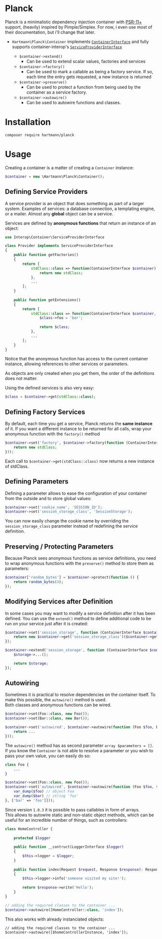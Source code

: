 # Planck

Planck is a minimalistic dependency injection container with [PSR-11](https://www.php-fig.org/psr/psr-11/)[+](https://github.com/container-interop/service-provider) support, (heavily) inspired by Pimple/Simplex. For now, i even use most of their documentation, but i'll change that later.


- `Hartmann\Planck\Container` implements [`ContainerInterface`](https://github.com/container-interop/container-interop/blob/master/src/Interop/Container/ContainerInterface.php) and fully supports container-interop's [`ServiceProviderInterface`](https://github.com/container-interop/service-provider/blob/master/src/ServiceProviderInterface.php)

    - `$container->extend()` 
        - Can be used to extend scalar values, factories and services
    - `$container->factory()` 
        - Can be used to mark a callable as being a factory service. If so, each time the entry gets requested, a new instance is returned
    - `$container->preserve()` 
        - Can be used to protect a function from being used by the container as a service factory.
    - `$container->autowire()` 
        - Can be used to autowire functions and classes.


# Installation

```
composer require hartmann/planck
```

# Usage

Creating a container is a matter of creating a `Container` instance:

```php
$container = new \Hartmann\Planck\Container();
```

## Defining Service Providers

A service provider is an object that does something as part of a larger system. Examples
of services: a database connection, a templating engine, or a mailer. Almost
any **global** object can be a service.

Services are defined by **anonymous functions** that return an instance of an
object:

```php
use Interop\Container\ServiceProviderInterface

class Provider implements ServiceProviderInterface
{
    public function getFactories()
    {
        return [
            stdClass::class => function(ContainerInterface $container) {
                return new stdClass;
            },
            ...
        ];
    }
    
    public function getExtensions()
    {
        return [
            stdClass::class => function(ContainerInterface $container, ?stdClass $class) {
                $class->foo = 'bar';
                
                return $class;
            },
            ...
        ];
    }
}
```

Notice that the anonymous function has access to the current container
instance, allowing references to other services or parameters.

As objects are only created when you get them, the order of the definitions
does not matter.

Using the defined services is also very easy:

```php
$class = $container->get(stdClass::class);
```

## Defining Factory Services

By default, each time you get a service, Planck returns the **same instance**
of it. If you want a different instance to be returned for all calls, wrap your
anonymous function with the `factory()` method

```php
$container->set('factory', $container->factory(function (ContainerInterface $container) {
    return new stdClass;
}));
```

Each call to `$container->get(stdClass::class)` now returns a new instance of stdClass.

## Defining Parameters

Defining a parameter allows to ease the configuration of your container from
the outside and to store global values:

```php
$container->set('cookie_name', 'SESSION_ID');
$container->set('session_storage_class', 'SessionStorage');
```

You can now easily change the cookie name by overriding the
`session_storage_class` parameter instead of redefining the service
definition.

## Preserving / Protecting Parameters

Because Planck sees anonymous functions as service definitions, you need to
wrap anonymous functions with the `preserve()` method to store them as
parameters:

```php
$container['random_bytes'] = $container->protect(function () {
    return random_bytes(4);
});
```

## Modifying Services after Definition

In some cases you may want to modify a service definition after it has been
defined. You can use the `extend()` method to define additional code to be
run on your service just after it is created:

```php
$container->set('session_storage', function (ContainerInterface $container) {
    return new $container->get('session_storage_class')($container->get('cookie_name'));
});

$container->extend('session_storage', function (ContainerInterface $container, ?SessionStorage $storage) {
    $storage->...();

    return $storage;
});
```

## Autowiring

Sometimes it is practical to resolve dependencies on the container itself. To make this possible, the `autowire()` method is used.  
Both classes and anonymous functions can be wired. 

```php
$container->set(Foo::class, new Foo());
$container->set(Bar::class, new Bar());

$container->set('autowired', $container->autowire(function (Foo $foo, Bar $bar) {
    return ...
}));
```

The `autowire()` method has as second parameter
`array $parameters = []`.   
If you know the `Container` is not able to resolve a parameter or you wish to pass your own value, you can easily do so:

```php
class Foo {
    ...
}

$container->set(Foo::class, new Foo());
$container->set('autowired', $container->autowire(function (Foo $foo, $bar) {
    var_dump($foo) // object Foo
    var_dump($bar) // string 'foo'
}, ['bar' => 'foo']]));
```

Since version `1.0.3` it is possible to pass callables in form of arrays.  
This allows to autowire static and non-static object methods, which can be useful for an incredible number of things, such as controllers:

```php
class HomeController {
    
    protected $logger
    
    public function __contruct(LoggerInterface $logger)
    {
        $this->logger = $logger;
    }
    
    public function index(Request $request, Response $response): Response 
    {
        $this->logger->info('someone visited my site!');
        
        return $response->write('Hello');
    }    
}

// adding the required classes to the container ...
$container->autowire([HomeController::class, 'index']);
```

This also works with already instanciated objects:
```
// adding the required classes to the container ...
$container->autowire([$homeControllerInstance, 'index']);
```